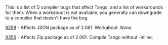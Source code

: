 This is a list of D compiler bugs that affect Tango, and a list of workarounds for them. When a workabout is not available, you generally can downgrade to a compiler that doesn't have the bug.

[9259](http://d.puremagic.com/issues/show_bug.cgi?id=9259) - Affects JSON package as of 2.061. Workabout: *None.*

[9356](http://d.puremagic.com/issues/show_bug.cgi?id=9356) - Affects Zip package as of 2.061. Compile Tango without -inline.
